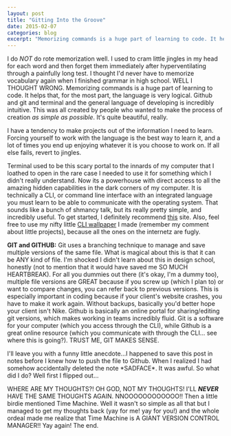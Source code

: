 ```yaml
---
layout: post
title: "Gitting Into the Groove"
date: 2015-02-07
categories: blog
excerpt: "Memorizing commands is a huge part of learning to code. It helps that, for the most part, the language is very logical. Github and git and terminal and the general language of developing is incredibly intuitive."
---
```


<p>
I do <i>NOT</i> do rote memorization well. I used to cram little jingles in my head for each word and then forget them immediately after hyperventilating through a painfully long test. I thought I'd never have to memorize vocabulary again when I finished grammar in high school. WELL I THOUGHT WRONG. Memorizing commands is a huge part of learning to code. It helps that, for the most part, the language is very logical. Github and git and terminal and the general language of developing is incredibly intuitive. This was all created by people who wanted to make the process of creation <i>as simple as possible</i>. It's quite beautiful, really.
</p><p>
I have a tendency to make projects out of the information I need to learn. Forcing yourself to work with the language is the best way to learn it, and a lot of times you end up enjoying whatever it is you choose to work on. If all else fails, revert to jingles.
</p><p>
Terminal used to be this scary portal to the innards of my computer that I loathed to open in the rare case I needed to use it for something which I didn't really understand. Now its a powerhouse with direct access to all the amazing hidden capabilities in the dark corners of my computer. It is technically a CLI, or command line interface with an integrated language you must learn to be able to communicate with the operating system. That sounds like a bunch of shmancy talk, but its really pretty simple, and incredibly useful. To get started, I definitely recommend <a href="http://cli.learncodethehardway.org/book/" rel="external">this</a> site. Also, feel free to use my nifty little <a href="https://www.dropbox.com/sh/sy393a6jo2mw8cy/AACSZSmSHjo5fzcG2v7ChWvra?dl=0" rel="external">CLI wallpaper</a> I made (remember my comment about little projects), because all the ones on the internetz are fugly.
</p><p>
<b>GIT and GITHUB:</b> Git uses a branching technique to manage and save multiple versions of the same file. What is magical about this is that it can be ANY kind of file. I'm shocked I didn't learn about this in design school, honestly (not to mention that it would have saved me SO MUCH HEARTBREAK). For all you dummies out there (it's okay, I'm a dummy too), multiple file versions are GREAT because if you screw up (which I plan to) or want to compare changes, you can refer back to previous versions. This is especially important in coding because if your client's website crashes, you have to make it work again. Without backups, basically you'd better hope your client isn't Nike. Github is basically an online portal for sharing/editing git versions, which makes working in teams incredibly fluid. Git is a software for your computer (which you access through the CLI), while Github is a great online resource (which you communicate with through the CLI... see where this is going?). TRUST ME, GIT MAKES SENSE.
</p><p>
I'll leave you with a funny little anecdote...I happened to save this post in notes before I knew how to push the file to Github. When I realized I had somehow accidentally deleted the note *SADFACE*. It was awful. So what did I do? Well first I flipped out...
</p><p>
WHERE ARE MY THOUGHTS?! OH GOD, NOT MY THOUGHTS! I'LL <b><i>NEVER</i></b> HAVE THE SAME THOUGHTS AGAIN. NNOOOOOOOOOOOO!! Then a little birdie mentioned Time Machine. Well it wasn't so simple as all that but I managed to get my thoughts back (yay for me! yay for you!) and the whole ordeal made me realize that Time Machine is A GIANT VERSION CONTROL MANAGER!! Yay again! The end.
</p>